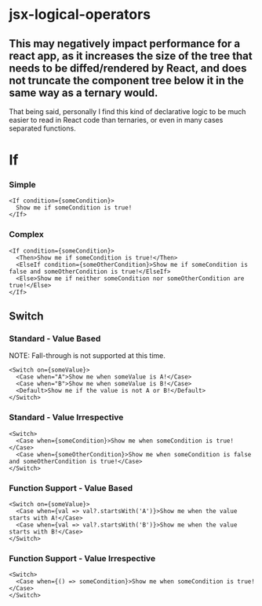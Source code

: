 # jsx-logical-operators

## This may negatively impact performance for a react app, as it increases the size of the tree that needs to be diffed/rendered by React, and does not truncate the component tree below it in the same way as a ternary would.

That being said, personally I find this kind of declarative logic to be much easier to read in React code than ternaries, or even in many cases separated functions.

# If

### Simple

```tsx
<If condition={someCondition}>
  Show me if someCondition is true!
</If>
```

### Complex

```tsx
<If condition={someCondition}>
  <Then>Show me if someCondition is true!</Then>
  <ElseIf condition={someOtherCondition}>Show me if someCondition is false and someOtherCondition is true!</ElseIf>
  <Else>Show me if neither someCondition nor someOtherCondition are true!</Else>
</If>
```

## Switch

### Standard - Value Based

NOTE: Fall-through is not supported at this time.

```tsx
<Switch on={someValue}>
  <Case when="A">Show me when someValue is A!</Case>
  <Case when="B">Show me when someValue is B!</Case>
  <Default>Show me if the value is not A or B!</Default>
</Switch>
```

### Standard - Value Irrespective

```tsx
<Switch>
  <Case when={someCondition}>Show me when someCondition is true!</Case>
  <Case when={someOtherCondition}>Show me when someCondition is false and someOtherCondition is true!</Case>
</Switch>
```

### Function Support - Value Based

```tsx
<Switch on={someValue}>
  <Case when={val => val?.startsWith('A')}>Show me when the value starts with A!</Case>
  <Case when={val => val?.startsWith('B')}>Show me when the value starts with B!</Case>
</Switch>
```

### Function Support - Value Irrespective

```tsx
<Switch>
  <Case when={() => someCondition}>Show me when someCondition is true!</Case>
</Switch>
```

